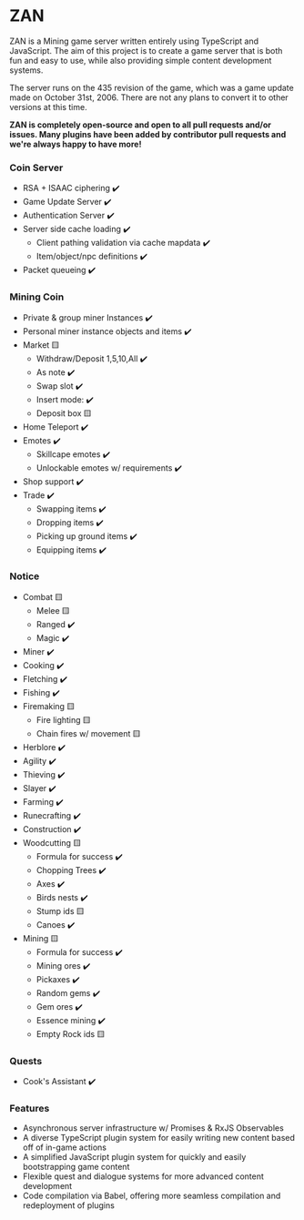
# ZAN

ZAN is a Mining game server written entirely using TypeScript and JavaScript. The aim of this project is to create a game server that is both fun and easy to use, while also providing simple content development systems.

The server runs on the 435 revision of the game, which was a game update made on October 31st, 2006. There are not any plans to convert it to other versions at this time.

**ZAN is completely open-source and open to all pull requests and/or issues. Many plugins have been added by contributor pull requests and we're always happy to have more!**

    
### Coin Server

* RSA + ISAAC ciphering :heavy_check_mark:
* Game Update Server :heavy_check_mark:
* Authentication Server :heavy_check_mark:
* Server side cache loading :heavy_check_mark:
    * Client pathing validation via cache mapdata :heavy_check_mark:
    * Item/object/npc definitions :heavy_check_mark:
* Packet queueing  :heavy_check_mark:

### Mining Coin

* Private & group miner Instances :heavy_check_mark:
* Personal miner instance objects and items :heavy_check_mark:
* Market :yellow_square: 
    * Withdraw/Deposit 1,5,10,All :heavy_check_mark:
    * As note  :heavy_check_mark: 
    * Swap slot :heavy_check_mark:
    * Insert mode: :heavy_check_mark:
    * Deposit box :yellow_square: 
* Home Teleport :heavy_check_mark:
* Emotes :heavy_check_mark:
    * Skillcape emotes :heavy_check_mark:
    * Unlockable emotes w/ requirements :heavy_check_mark:
* Shop support :heavy_check_mark:
* Trade :heavy_check_mark:
    * Swapping items :heavy_check_mark:
    * Dropping items :heavy_check_mark:
    * Picking up ground items :heavy_check_mark:
    * Equipping items :heavy_check_mark:


### Notice

* Combat :yellow_square:
    * Melee :yellow_square:
    * Ranged :heavy_check_mark:
    * Magic :heavy_check_mark:
* Miner :heavy_check_mark:
* Cooking :heavy_check_mark:
* Fletching :heavy_check_mark:
* Fishing :heavy_check_mark:
* Firemaking :yellow_square:
    * Fire lighting :yellow_square:
    * Chain fires w/ movement :yellow_square:
* Herblore :heavy_check_mark:
* Agility :heavy_check_mark:
* Thieving :heavy_check_mark:
* Slayer :heavy_check_mark:
* Farming :heavy_check_mark:
* Runecrafting :heavy_check_mark:
* Construction :heavy_check_mark:
* Woodcutting :yellow_square: 
    * Formula for success :heavy_check_mark:
    * Chopping Trees :heavy_check_mark: 
    * Axes :heavy_check_mark:
    * Birds nests  :heavy_check_mark: 
    * Stump ids :yellow_square: 
    * Canoes :heavy_check_mark:
* Mining :yellow_square: 
    * Formula for success :heavy_check_mark:
    * Mining ores :heavy_check_mark: 
    * Pickaxes :heavy_check_mark:
    * Random gems  :heavy_check_mark: 
    * Gem ores :heavy_check_mark:
    * Essence mining :heavy_check_mark:
    * Empty Rock ids :yellow_square: 
    
### Quests
* Cook's Assistant :heavy_check_mark:

### Features

* Asynchronous server infrastructure w/ Promises & RxJS Observables
* A diverse TypeScript plugin system for easily writing new content based off of in-game actions
* A simplified JavaScript plugin system for quickly and easily bootstrapping game content
* Flexible quest and dialogue systems for more advanced content development
* Code compilation via Babel, offering more seamless compilation and redeployment of plugins




